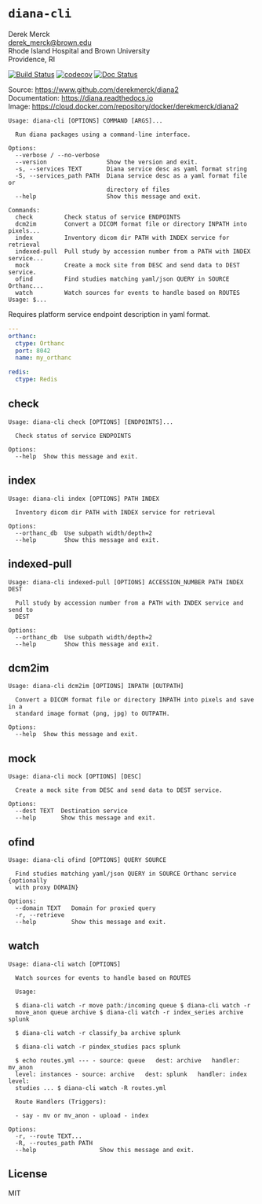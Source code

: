 
`diana-cli`
==================

Derek Merck  
<derek_merck@brown.edu>  
Rhode Island Hospital and Brown University  
Providence, RI  

[![Build Status](https://travis-ci.org/derekmerck/diana2.svg?branch=master)](https://travis-ci.org/derekmerck/diana2)
[![codecov](https://codecov.io/gh/derekmerck/diana2/branch/master/graph/badge.svg)](https://codecov.io/gh/derekmerck/diana2)
[![Doc Status](https://readthedocs.org/projects/diana/badge/?version=latest)](https://diana.readthedocs.io/en/latest/?badge=latest)

Source: <https://www.github.com/derekmerck/diana2>  
Documentation: <https://diana.readthedocs.io>  
Image:  <https://cloud.docker.com/repository/docker/derekmerck/diana2>

```
Usage: diana-cli [OPTIONS] COMMAND [ARGS]...

  Run diana packages using a command-line interface.

Options:
  --verbose / --no-verbose
  --version                 Show the version and exit.
  -s, --services TEXT       Diana service desc as yaml format string
  -S, --services_path PATH  Diana service desc as a yaml format file or
                            directory of files
  --help                    Show this message and exit.

Commands:
  check         Check status of service ENDPOINTS
  dcm2im        Convert a DICOM format file or directory INPATH into pixels...
  index         Inventory dicom dir PATH with INDEX service for retrieval
  indexed-pull  Pull study by accession number from a PATH with INDEX service...
  mock          Create a mock site from DESC and send data to DEST service.
  ofind         Find studies matching yaml/json QUERY in SOURCE Orthanc...
  watch         Watch sources for events to handle based on ROUTES Usage: $...
```

Requires platform service endpoint description in yaml format.

```yaml
---
orthanc:
  ctype: Orthanc
  port: 8042
  name: my_orthanc

redis:
  ctype: Redis
```
## check

```
Usage: diana-cli check [OPTIONS] [ENDPOINTS]...

  Check status of service ENDPOINTS

Options:
  --help  Show this message and exit.
```
## index

```
Usage: diana-cli index [OPTIONS] PATH INDEX

  Inventory dicom dir PATH with INDEX service for retrieval

Options:
  --orthanc_db  Use subpath width/depth=2
  --help        Show this message and exit.
```
## indexed-pull

```
Usage: diana-cli indexed-pull [OPTIONS] ACCESSION_NUMBER PATH INDEX DEST

  Pull study by accession number from a PATH with INDEX service and send to
  DEST

Options:
  --orthanc_db  Use subpath width/depth=2
  --help        Show this message and exit.
```
## dcm2im

```
Usage: diana-cli dcm2im [OPTIONS] INPATH [OUTPATH]

  Convert a DICOM format file or directory INPATH into pixels and save in a
  standard image format (png, jpg) to OUTPATH.

Options:
  --help  Show this message and exit.
```
## mock

```
Usage: diana-cli mock [OPTIONS] [DESC]

  Create a mock site from DESC and send data to DEST service.

Options:
  --dest TEXT  Destination service
  --help       Show this message and exit.
```
## ofind

```
Usage: diana-cli ofind [OPTIONS] QUERY SOURCE

  Find studies matching yaml/json QUERY in SOURCE Orthanc service {optionally
  with proxy DOMAIN}

Options:
  --domain TEXT   Domain for proxied query
  -r, --retrieve
  --help          Show this message and exit.
```
## watch

```
Usage: diana-cli watch [OPTIONS]

  Watch sources for events to handle based on ROUTES

  Usage:

  $ diana-cli watch -r move path:/incoming queue $ diana-cli watch -r
  move_anon queue archive $ diana-cli watch -r index_series archive splunk

  $ diana-cli watch -r classify_ba archive splunk

  $ diana-cli watch -r pindex_studies pacs splunk

  $ echo routes.yml --- - source: queue   dest: archive   handler: mv_anon
  level: instances - source: archive   dest: splunk   handler: index   level:
  studies ... $ diana-cli watch -R routes.yml

  Route Handlers (Triggers):

  - say - mv or mv_anon - upload - index

Options:
  -r, --route TEXT...
  -R, --routes_path PATH
  --help                  Show this message and exit.
```


License
-------------

MIT

